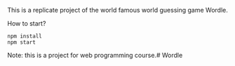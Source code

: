 This is a replicate project of the world famous world guessing game Wordle.

How to start?
```
npm install
npm start
```

Note: this is a project for web programming course.# Wordle
